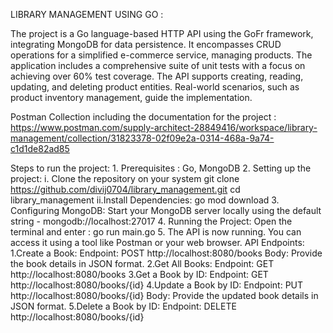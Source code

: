 LIBRARY MANAGEMENT USING GO : 

The project is a Go language-based HTTP API using the GoFr framework, integrating MongoDB for data persistence. It encompasses CRUD operations for a simplified e-commerce service, managing products. The application includes a comprehensive suite of unit tests with a focus on achieving over 60% test coverage. The API supports creating, reading, updating, and deleting product entities. Real-world scenarios, such as product inventory management, guide the implementation.

Postman Collection including the documentation for the project : https://www.postman.com/supply-architect-28849416/workspace/library-management/collection/31823378-02f09e2a-0314-468a-9a74-c1d1de82ad85

Steps to run the project:
    1. Prerequisites : Go, MongoDB
    2. Setting up the project: 
        i. Clone the repository on your system 
            git clone https://github.com/divij0704/library_management.git
            cd library_management
        ii.Install Dependencies: 
            go mod download
    3. Configuring MongoDB: Start your MongoDB server locally using the default string - mongodb://localhost:27017
    4. Running the Project: Open the terminal and enter : go run main.go
    5. The API is now running. You can access it using a tool like Postman or your web browser.
        API Endpoints:
            1.Create a Book:
            Endpoint: POST http://localhost:8080/books
            Body: Provide the book details in JSON format.
            2.Get All Books:
            Endpoint: GET http://localhost:8080/books
            3.Get a Book by ID:
            Endpoint: GET http://localhost:8080/books/{id}
            4.Update a Book by ID:
            Endpoint: PUT http://localhost:8080/books/{id}
            Body: Provide the updated book details in JSON format.
            5.Delete a Book by ID:
            Endpoint: DELETE http://localhost:8080/books/{id}